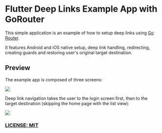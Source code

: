 # Flutter Deep Links Example App with GoRouter

This simple application is an example of how to setup deep links using [Go Router](https://pub.dev/packages/go_router).

It features Android and iOS native setup, deep link handling, redirecting, creating guards and restoring user's original target destination.

## Preview

The example app is composed of three screens:

![](/.github/images/deep-link-login-list-detail.png)

Deep link navigation takes the user to the login screen first, then to the target destination (skipping the home page with the list view):

![](/.github/images/deep-link-url-login-detail.png)

### [LICENSE: MIT](LICENSE.md)

